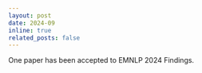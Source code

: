 ```yaml
---
layout: post
date: 2024-09
inline: true
related_posts: false
---
```


One paper has been accepted to EMNLP 2024 Findings.
